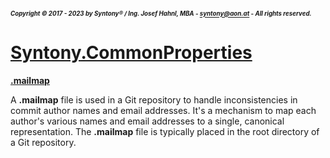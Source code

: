 ##### <sub><sub>Copyright &copy; 2017 - 2023 by Syntony&reg; / Ing. Josef Hahnl, MBA - syntony@aon.at - All rights reserved.</sub></sub>
# [Syntony.CommonProperties](./../README.md)

<a name="mailmap"/>[**.mailmap**](https://git-scm.com/docs/gitmailmap)

A **.mailmap** file is used in a Git repository to handle inconsistencies in commit author names and email addresses. It's a mechanism to map each author's various names and email addresses to a single, canonical representation.
The **.mailmap**  file is typically placed in the root directory of a Git repository.
